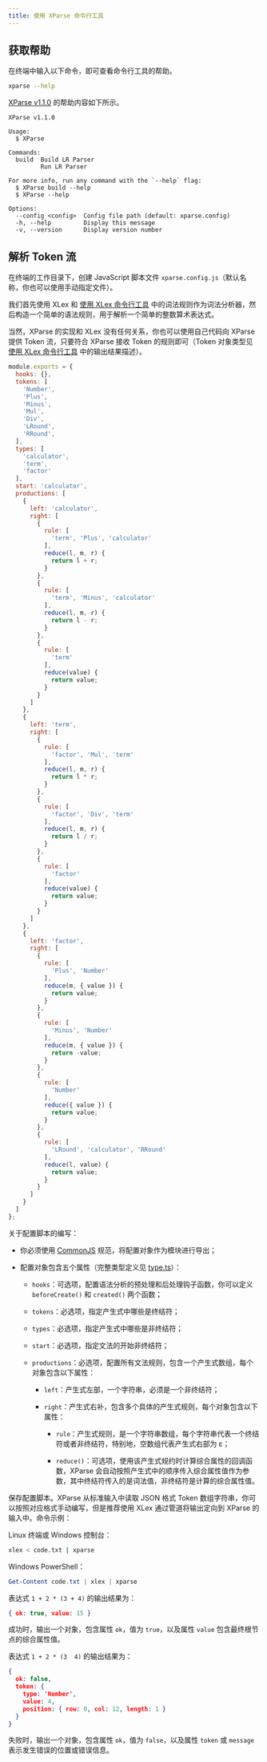 ```yaml
---
title: 使用 XParse 命令行工具
---
```


## 获取帮助

在终端中输入以下命令，即可查看命令行工具的帮助。

```bash
xparse --help
```

[XParse v1.1.0](https://www.npmjs.com/package/@LonelyKuma/XParse) 的帮助内容如下所示。

```text
XParse v1.1.0

Usage:
  $ XParse

Commands:
  build  Build LR Parser
         Run LR Parser

For more info, run any command with the `--help` flag:
  $ XParse build --help
  $ XParse --help

Options:
  --config <config>  Config file path (default: xparse.config)
  -h, --help         Display this message
  -v, --version      Display version number
```

## 解析 Token 流

在终端的工作目录下，创建 JavaScript 脚本文件 `xparse.config.js`（默认名称，你也可以使用手动指定文件）。

我们首先使用 XLex 和 [使用 XLex 命令行工具](/xlex/usage.html#解析代码文本串) 中的词法规则作为词法分析器，然后构造一个简单的语法规则，用于解析一个简单的整数算术表达式。

当然，XParse 的实现和 XLex 没有任何关系，你也可以使用自己代码向 XParse 提供 Token 流，只要符合 XParse 接收 Token 的规则即可（Token 对象类型见 [使用 XLex 命令行工具](/xlex/usage.html#解析代码文本串) 中的输出结果描述）。

```js
module.exports = {
  hooks: {},
  tokens: [
    'Number',
    'Plus',
    'Minus',
    'Mul',
    'Div',
    'LRound',
    'RRound',
  ],
  types: [
    'calculator',
    'term',
    'factor'
  ],
  start: 'calculator',
  productions: [
    {
      left: 'calculator',
      right: [
        {
          rule: [
            'term', 'Plus', 'calculator'
          ],
          reduce(l, m, r) {
            return l + r;
          }
        },
        {
          rule: [
            'term', 'Minus', 'calculator'
          ],
          reduce(l, m, r) {
            return l - r;
          }
        },
        {
          rule: [
            'term'
          ],
          reduce(value) {
            return value;
          }
        }
      ]
    },
    {
      left: 'term',
      right: [
        {
          rule: [
            'factor', 'Mul', 'term'
          ],
          reduce(l, m, r) {
            return l * r;
          }
        },
        {
          rule: [
            'factor', 'Div', 'term'
          ],
          reduce(l, m, r) {
            return l / r;
          }
        },
        {
          rule: [
            'factor'
          ],
          reduce(value) {
            return value;
          }
        }
      ]
    },
    {
      left: 'factor',
      right: [
        {
          rule: [
            'Plus', 'Number'
          ],
          reduce(m, { value }) {
            return value;
          }
        },
        {
          rule: [
            'Minus', 'Number'
          ],
          reduce(m, { value }) {
            return -value;
          }
        },
        {
          rule: [
            'Number'
          ],
          reduce({ value }) {
            return value;
          }
        },
        {
          rule: [
            'LRound', 'calculator', 'RRound'
          ],
          reduce(l, value) {
            return value;
          }
        }
      ]
    }
  ]
};
```

关于配置脚本的编写：

+ 你必须使用 [CommonJS](http://www.commonjs.org/) 规范，将配置对象作为模块进行导出；

+ 配置对象包含五个属性（完整类型定义见 [type.ts](https://github.com/LonelyKuma/XParse/blob/master/src/LRparser/type.ts#L22)）：

  + `hooks`：可选项，配置语法分析的预处理和后处理钩子函数，你可以定义 `beforeCreate()` 和 `created()` 两个函数；

  + `tokens`：必选项，指定产生式中哪些是终结符；

  + `types`：必选项，指定产生式中哪些是非终结符；

  + `start`：必选项，指定文法的开始非终结符；

  + `productions`：必选项，配置所有文法规则，包含一个产生式数组，每个对象包含以下属性：

    + `left`：产生式左部，一个字符串，必须是一个非终结符；

    + `right`：产生式右补，包含多个具体的产生式规则，每个对象包含以下属性：

      + `rule`：产生式规则，是一个字符串数组，每个字符串代表一个终结符或者非终结符，特别地，空数组代表产生式右部为 ε；

      + `reduce()`：可选项，使用该产生式规约时计算综合属性的回调函数，XParse 会自动按照产生式中的顺序传入综合属性值作为参数，其中终结符传入的是词法值，非终结符是计算的综合属性值。

保存配置脚本。XParse 从标准输入中读取 JSON 格式 Token 数组字符串，你可以按照对应格式手动编写，但是推荐使用 XLex 通过管道将输出定向到 XParse 的输入中。命令示例：

Linux 终端或 Windows 控制台：

```bash
xlex < code.txt | xparse
```

Windows PowerShell：

```powershell
Get-Content code.txt | xlex | xparse
```

表达式 `1 + 2 * (3 + 4)` 的输出结果为：

```json
{ ok: true, value: 15 }
```

成功时，输出一个对象，包含属性 `ok`，值为 `true`，以及属性 `value` 包含最终根节点的综合属性值。

表达式 `1 + 2 * (3  4)` 的输出结果为：

```json
{
  ok: false,
  token: {
    type: 'Number',
    value: 4,
    position: { row: 0, col: 12, length: 1 }
  }
}
```

失败时，输出一个对象，包含属性 `ok`，值为 `false`，以及属性 `token` 或 `message` 表示发生错误的位置或错误信息。
